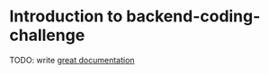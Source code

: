 # Introduction to backend-coding-challenge

TODO: write [great documentation](http://jacobian.org/writing/what-to-write/)
